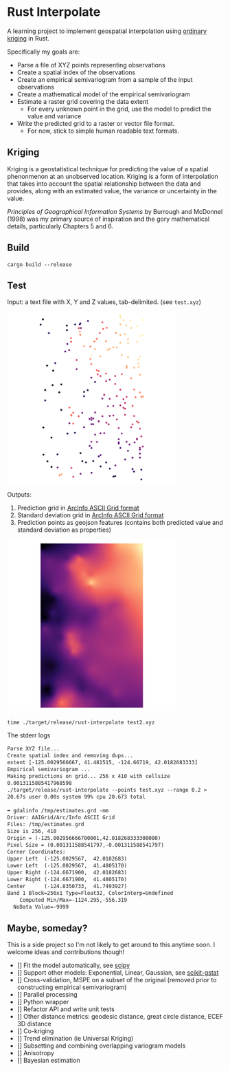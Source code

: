 # Rust Interpolate

A learning project to implement geospatial interpolation using [ordinary kriging](https://gisgeography.com/kriging-interpolation-prediction/) in Rust.

Specifically my goals are:

- Parse a file of XYZ points representing observations
- Create a spatial index of the observations
- Create an empirical semivariogram from a sample of the input observations
- Create a mathematical model of the empirical semivariogram
- Estimate a raster grid covering the data extent
  - For every unknown point in the grid, use the model to predict the value and variance
- Write the predicted grid to a raster or vector file format.
  - For now, stick to simple human readable text formats.

## Kriging

Kriging is a geostatistical technique for predicting the value of a spatial phenonmenon at an unobserved location. Kriging is a form of interpolation that takes into account the spatial relationship between the data and provides, along with an estimated value, the variance or uncertainty in the value.

_Principles of Geographical Information Systems_ by Burrough and McDonnel (1998) was my primary source of inspiration and the gory mathematical details, particularly Chapters 5 and 6.

## Build

```
cargo build --release
```

## Test

Input: a text file with X, Y and Z values, tab-delimited. (see `test.xyz`)

<img src="img/pts.png" height="400px">

Outputs:

1. Prediction grid in [ArcInfo ASCII Grid format](https://www.loc.gov/preservation/digital/formats/fdd/fdd000421.shtml)
2. Standard deviation grid in [ArcInfo ASCII Grid format](https://www.loc.gov/preservation/digital/formats/fdd/fdd000421.shtml)
3. Prediction points as geojson features (contains both predicted value and standard deviation as properties)

<img src="img/grid.png" height="400px">

```
time ./target/release/rust-interpolate test2.xyz
```

The stderr logs

```
Parse XYZ file...
Create spatial index and removing dups...
extent [-125.0029566667, 41.481515, -124.66719, 42.0182683333]
Empirical semivariogram ...
Making predictions on grid... 256 x 410 with cellsize 0.0013115885417968598
./target/release/rust-interpolate --points test.xyz --range 0.2 >   20.67s user 0.00s system 99% cpu 20.673 total

➥ gdalinfo /tmp/estimates.grd -mm
Driver: AAIGrid/Arc/Info ASCII Grid
Files: /tmp/estimates.grd
Size is 256, 410
Origin = (-125.002956666700001,42.018268333300000)
Pixel Size = (0.001311588541797,-0.001311588541797)
Corner Coordinates:
Upper Left  (-125.0029567,  42.0182683)
Lower Left  (-125.0029567,  41.4805170)
Upper Right (-124.6671900,  42.0182683)
Lower Right (-124.6671900,  41.4805170)
Center      (-124.8350733,  41.7493927)
Band 1 Block=256x1 Type=Float32, ColorInterp=Undefined
    Computed Min/Max=-1124.295,-556.319
  NoData Value=-9999
```

## Maybe, someday?

This is a side project so I'm not likely to get around to this anytime soon. I welcome ideas and contributions though!

- [] Fit the model automatically, see [scipy](https://docs.scipy.org/doc/scipy/reference/generated/scipy.optimize.curve_fit.html#scipy-optimize-curve-fit)
- [] Support other models: Exponential, Linear, Gaussian, see [scikit-gstat](https://mmaelicke.github.io/scikit-gstat/reference/models.html)
- [] Cross-validation, MSPE on a subset of the original (removed prior to constructing empirical semivariogram)
- [] Parallel processing
- [] Python wrapper
- [] Refactor API and write unit tests
- [] Other distance metrics: geodesic distance, great circle distance, ECEF 3D distance
- [] Co-kriging
- [] Trend elimination (ie Universal Kriging)
- [] Subsetting and combining overlapping variogram models
- [] Anisotropy
- [] Bayesian estimation
